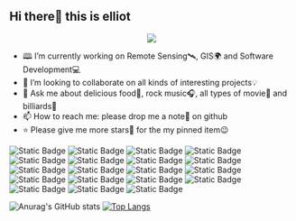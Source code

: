 ## Hi there👋 this is elliot

<div align=center><img src=https://cdn.jsdelivr.net/gh/sun0225SUN/sun0225SUN/assets/images/coding.gif></div>  

- 🕮 I’m currently working on Remote Sensing🛰, GIS🌍 and Software Development💻
- 🤝 I’m looking to collaborate on all kinds of interesting projects💡
- 💬 Ask me about delicious food🍕, rock music🎧, all types of movie🎥 and billiards🎱
- 📫 How to reach me: please drop me a note📧 on github
- ⭐ Please give me more stars🌟 for the my pinned item😉  
  
![Static Badge](https://img.shields.io/badge/OS-Linux-red?style=flat&logo=linux&logoColor=black&labelColor=%23FCC624&color=whitesmoke)
![Static Badge](https://img.shields.io/badge/OS-Windows-green?style=flat&logo=windows&logoColor=white&labelColor=%230078D4&color=whitesmoke)
![Static Badge](https://img.shields.io/badge/OS-ROS-red?style=flat&logo=ROS&logoColor=white&labelColor=%2322314E&color=whitesmoke&link=http%3A%2F%2Fwiki.ros.org%2F)
![Static Badge](https://img.shields.io/badge/Code-C%2B%2B-red?style=flat&logo=C%2B%2B&logoColor=white&labelColor=%2300599C&color=whitesmoke)
![Static Badge](https://img.shields.io/badge/Code-Python-red?style=flat&logo=Python&logoColor=white&labelColor=%233776AB&color=whitesmoke)
![Static Badge](https://img.shields.io/badge/Code-JavaScript-red?style=flat&logo=JavaScript&logoColor=white&labelColor=%23F7DF1E&color=whitesmoke)
![Static Badge](https://img.shields.io/badge/Code-Markdown-red?style=flat&logo=Markdown&logoColor=white&labelColor=%23000000&color=whitesmoke)
![Static Badge](https://img.shields.io/badge/DataBase-MySQL-blue?style=flat&logo=MySQL&logoColor=white&labelColor=%234479A1&color=whitesmoke)
![Static Badge](https://img.shields.io/badge/Framework-Spring-green?style=flat&logo=Spring&logoColor=white&labelColor=%236DB33F&color=whitesmoke)
![Static Badge](https://img.shields.io/badge/Shell-Bash-red?style=flat&logo=GNU%20Bash&logoColor=white&labelColor=%234EAA25&color=whitesmoke)
![Static Badge](https://img.shields.io/badge/Code-CMake-red?style=flat&logo=CMake&logoColor=white&labelColor=%23064F8C&color=whitesmoke)
![Static Badge](https://img.shields.io/badge/Tools-Docker-red?style=flat&logo=docker&logoColor=white&labelColor=%232496ED&color=whitesmoke)
![Static Badge](https://img.shields.io/badge/Tools-Git-red?style=flat&logo=Git&logoColor=white&labelColor=%23F05032&color=whitesmoke)
![Static Badge](https://img.shields.io/badge/API-OpenGL-red?style=flat&logo=OpenGL&logoColor=white&labelColor=%235586A4&color=whitesmoke)
![Static Badge](https://img.shields.io/badge/Dev-Unity-red?style=flat&logo=Unity&logoColor=white&labelColor=%23000000&color=whitesmoke)
![Static Badge](https://img.shields.io/badge/GIS-ArcGIS-red?style=flat&logo=ArcGIS&logoColor=white&labelColor=%232C7AC3&color=whitesmoke)
![Static Badge](https://img.shields.io/badge/GIS-Qgis-green?style=flat&logo=Qgis&logoColor=white&labelColor=%23589632&color=whitesmoke)
![Static Badge](https://img.shields.io/badge/IDE-JetBrains-green?style=flat&logo=JetBrains&logoColor=white&labelColor=%23000000&color=whitesmoke)
![Static Badge](https://img.shields.io/badge/IDE-Visual%20Studio-green?style=flat&logo=visualstudio&logoColor=white&labelColor=%235C2D91&color=whitesmoke)

![Anurag's GitHub stats](https://github-readme-stats.vercel.app/api?username=sun1f&show_icons=true&theme=transparent)
[![Top Langs](https://github-readme-stats.vercel.app/api/top-langs/?username=sun1f&layout=compact&theme=transparent)](https://github.com/anuraghazra/github-readme-stats)
